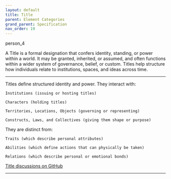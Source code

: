 ```yaml
---
layout: default
title: Title
parent: Element Categories
grand_parent: Specification
nav_order: 19
---
```


 <span class="material-symbols-outlined">person_4</span>

A Title is a formal designation that confers identity, standing, or power within a world. It may be granted, inherited, or assumed, and often functions within a wider system of governance, belief, or custom. Titles help structure how individuals relate to institutions, spaces, and ideas across time.

--- 
  
Titles define structured identity and power. They interact with:

    Institutions (issuing or hosting titles)

    Characters (holding titles)

    Territories, Locations, Objects (governing or representing)

    Constructs, Laws, and Collectives (giving them shape or purpose) 

They are distinct from:

    Traits (which describe personal attributes)

    Abilities (which define actions that can physically be taken)

    Relations (which describe personal or emotional bonds)   

[Title discussions on GitHub](https://github.com/OnlyWorlds/OnlyWorlds/discussions/categories/title)

---
 